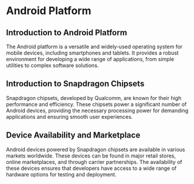 
# Android Platform

## Introduction to Android Platform
The Android platform is a versatile and widely-used operating system for mobile devices, including smartphones and tablets. It provides a robust environment for developing a wide range of applications, from simple utilities to complex software solutions.

## Introduction to Snapdragon Chipsets
Snapdragon chipsets, developed by Qualcomm, are known for their high performance and efficiency. These chipsets power a significant number of Android devices, providing the necessary processing power for demanding applications and ensuring smooth user experiences.

## Device Availability and Marketplace
Android devices powered by Snapdragon chipsets are available in various markets worldwide. These devices can be found in major retail stores, online marketplaces, and through carrier partnerships. The availability of these devices ensures that developers have access to a wide range of hardware options for testing and deployment.

